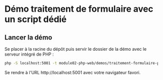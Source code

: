 # Démo traitement de formulaire avec un script dédié

## Lancer la démo

Se placer à la racine du dépôt puis servir le dossier de la démo avec le serveur intégré de PHP :

~~~bash
php -S localhost:5001 -t module02-php-web/demos/traitement-formulaire-par-autre-script/
~~~

Se rendre à l'URL http://localhost:5001 avec votre navigateur favori.